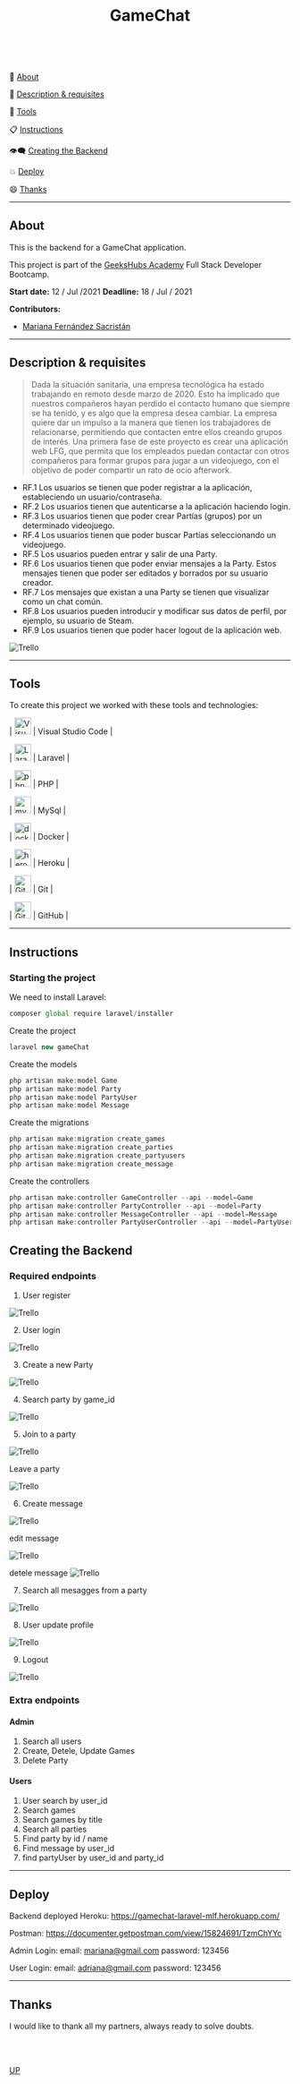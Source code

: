 <a name="top"></a>


<h1 align="center" >GameChat</h1>


<br/>
<br/>
<br/>


:speech_balloon: [About](#id1)   

:speech_balloon: [Description & requisites](#id2)  

:hammer: [Tools](#id3)

:clipboard: [Instructions](#id4)

:eye_speech_bubble: [Creating the Backend](#id4)

:collision: [Deploy](#id5)

:smile: [Thanks](#id6)

---

<a name="id1"></a>
## **About**

This is the backend for a GameChat application.

This project is part of the [GeeksHubs Academy](https://bootcamp.geekshubsacademy.com/) Full Stack Developer Bootcamp. 

**Start date:** 12 / Jul /2021
**Deadline:** 18 / Jul / 2021

**Contributors:**
* [Mariana Fernández Sacristán](https://github.com/mlfernandez)

---

<a name="id2"></a>

## **Description & requisites**

> Dada la situación sanitaria, una empresa tecnológica ha estado trabajando en
remoto desde marzo de 2020. Esto ha implicado que nuestros compañeros
hayan perdido el contacto humano que siempre se ha tenido, y es algo que la
empresa desea cambiar.
La empresa quiere dar un impulso a la manera que tienen los trabajadores de
relacionarse, permitiendo que contacten entre ellos creando grupos de interés.
Una primera fase de este proyecto es crear una aplicación web LFG, que
permita que los empleados puedan contactar con otros compañeros para
formar grupos para jugar a un videojuego, con el objetivo de poder compartir
un rato de ocio afterwork.

* RF.1 Los usuarios se tienen que poder registrar a la aplicación,
estableciendo un usuario/contraseña.
* RF.2 Los usuarios tienen que autenticarse a la aplicación haciendo login.
* RF.3 Los usuarios tienen que poder crear Partías (grupos) por un
determinado videojuego.
* RF.4 Los usuarios tienen que poder buscar Partías seleccionando un
videojuego.
* RF.5 Los usuarios pueden entrar y salir de una Party.
* RF.6 Los usuarios tienen que poder enviar mensajes a la Party. Estos
mensajes tienen que poder ser editados y borrados por su usuario creador.
* RF.7 Los mensajes que existan a una Party se tienen que visualizar como un
chat común.
* RF.8 Los usuarios pueden introducir y modificar sus datos de perfil, por
ejemplo, su usuario de Steam.
* RF.9 Los usuarios tienen que poder hacer logout de la aplicación web.

<img src="public/img/trelloGameChat.JPG" alt="Trello"/>

---

<a name="id3"></a>

## **Tools**

To create this project we worked with these tools and technologies:

| <img src="public/img/logovisual.png" alt="Visual" width="30"/> | Visual Studio Code |

| <img src="public/img/laravel.png" alt="Laravel" width="30"/> | Laravel | 

| <img src="public/img/php.png" alt="php" width="30"/> | PHP | 

| <img src="public/img/mysql.png" alt="mysql" width="30"/> | MySql | 

| <img src="public/img/docker.png" alt="docker" width="30"/> | Docker | 

| <img src="public/img/heroku.png" alt="heroku" width="30"/> | Heroku | 

| <img src="public/img/git.png" alt="Git" width="30"/> | Git |

| <img src="public/img/github2.png" alt="GitHub" width="30"/> | GitHub | 



<a name="id4"></a>
***
## **Instructions**


<h3> Starting the project </h3>
   
We need to install Laravel:

```javascript
composer global require laravel/installer
```
Create the project

```javascript
laravel new gameChat
```

Create the models

```javascript
php artisan make:model Game
php artisan make:model Party
php artisan make:model PartyUser
php artisan make:model Message
```
Create the migrations

```javascript
php artisan make:migration create_games
php artisan make:migration create_parties
php artisan make:migration create_partyusers
php artisan make:migration create_message
```
Create the controllers
```javascript
php artisan make:controller GameController --api --model=Game
php artisan make:controller PartyController --api --model=Party
php artisan make:controller MessageController --api --model=Message
php artisan make:controller PartyUserController --api --model=PartyUser
```

<a name="id5"></a>
## Creating the Backend
### Required endpoints

1. User register
<img src="public/img/1registroUsuario.JPG" alt="Trello"/>

2. User login
<img src="public/img/2loginUsuario.JPG" alt="Trello"/>

3. Create a new Party
<img src="public/img/3crearParty.JPG" alt="Trello"/>

4. Search party by game_id
<img src="public/img/4buscarpatyporidgame.JPG" alt="Trello"/>

5. Join to a party
<img src="public/img/5ausuarioentraenlaparty.JPG" alt="Trello"/>

Leave a party

<img src="public/img/5busuarioabandonalaparty.JPG" alt="Trello"/>

6. Create message
<img src="public/img/6aenviarmsj.JPG" alt="Trello"/>

edit message

<img src="public/img/6bactualizarmsj.JPG" alt="Trello"/>

detele message
<img src="public/img/6celiminarmsj.JPG" alt="Trello"/>

7. Search all mesagges from a party
<img src="public/img/7msjdeunaparty.JPG" alt="Trello"/>

8. User update profile
<img src="public/img/8actualizarusuariodatos.JPG" alt="Trello"/>

9. Logout
<img src="public/img/9logout.JPG" alt="Trello"/>

### Extra endpoints

#### Admin

1. Search all users
2. Create, Detele, Update Games
3. Delete Party 

#### Users

1. User search by user_id
2. Search games
3. Search games by title
4. Search all parties
5. Find party by id / name
6. Find message by user_id
7. find partyUser by user_id and party_id


<a name="id6"></a>
***
## **Deploy**

Backend deployed Heroku: https://gamechat-laravel-mlf.herokuapp.com/

Postman: https://documenter.getpostman.com/view/15824691/TzmChYYc

Admin Login: 
email: mariana@gmail.com
password: 123456

User Login:
email: adriana@gmail.com
password: 123456


<a name="id7"></a>
***
## **Thanks**

I would like to thank all my partners, always ready to solve doubts. 

<br>
<br>

[UP](#top)